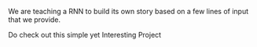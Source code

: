 We are teaching a RNN to build its own story based on a few lines of input that we provide.

Do check out this simple yet Interesting Project
